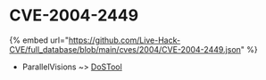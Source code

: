 # CVE-2004-2449
{% embed url="https://github.com/Live-Hack-CVE/full_database/blob/main/cves/2004/CVE-2004-2449.json" %}

* ParallelVisions ~> [DoSTool](https://www.alice-snow.ru/2004/database/cve-2004-2449/dostool-parallelvisions)